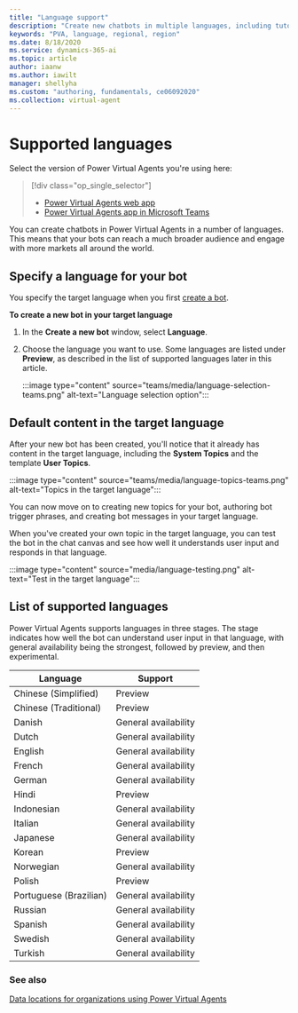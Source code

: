 ```yaml
---
title: "Language support"
description: "Create new chatbots in multiple languages, including tutorial and system topics."
keywords: "PVA, language, regional, region"
ms.date: 8/18/2020
ms.service: dynamics-365-ai
ms.topic: article
author: iaanw
ms.author: iawilt
manager: shellyha
ms.custom: "authoring, fundamentals, ce06092020"
ms.collection: virtual-agent
---
```



# Supported languages

Select the version of Power Virtual Agents you're using here:

> [!div class="op_single_selector"]
> - [Power Virtual Agents web app](authoring-language-support.md)
> - [Power Virtual Agents app in Microsoft Teams](teams/authoring-language-support-teams.md)


You can create chatbots in Power Virtual Agents in a number of languages. This means that your bots can reach a much broader audience and engage with more markets all around the world.


## Specify a language for your bot

You specify the target language when you first [create a bot](authoring-first-bot.md).

**To create a new bot in your target language**

1. In the **Create a new bot** window, select **Language**.

2. Choose the language you want to use. Some languages are listed under **Preview**, as described in the list of supported languages later in this article.

    :::image type="content" source="teams/media/language-selection-teams.png" alt-text="Language selection option":::

## Default content in the target language

After your new bot has been created, you'll notice that it already has content in the target language, including the **System Topics** and the template **User Topics**.

:::image type="content" source="teams/media/language-topics-teams.png" alt-text="Topics in the target language":::

You can now move on to creating new topics for your bot, authoring bot trigger phrases, and creating bot messages in your target language.

When you've created your own topic in the target language, you can test the bot in the chat canvas and see how well it understands user input and responds in that language.

:::image type="content" source="media/language-testing.png" alt-text="Test in the target language":::

## List of supported languages

Power Virtual Agents supports languages in three stages. The stage indicates how well the bot can understand user input in that language, with general availability being the strongest, followed by preview, and then experimental.

| Language | Support |
| ---- | -----------|  
|Chinese (Simplified)        | Preview |
|Chinese (Traditional)       | Preview |
|Danish                      | General availability |
|Dutch                       | General availability |
|English                     | General availability |
|French                      | General availability |
|German                      | General availability |
|Hindi                       | Preview |
|Indonesian                  | General availability |
|Italian                     | General availability |
|Japanese                    | General availability |
|Korean                      | Preview |
|Norwegian                   | General availability |
|Polish                      | Preview |
|Portuguese (Brazilian)      | General availability |
|Russian                     | General availability |
|Spanish                     | General availability |
|Swedish                     | General availability |
|Turkish                     | General availability |

### See also

[Data locations for organizations using Power Virtual Agents](data-location.md)
